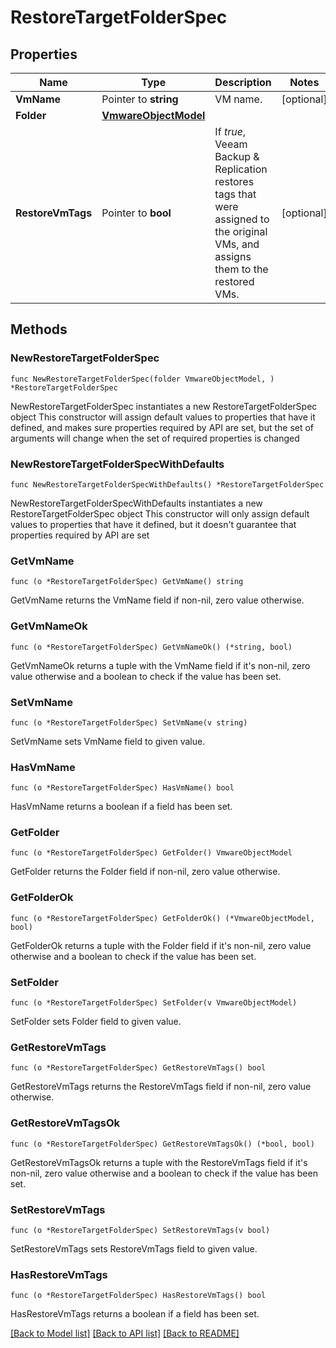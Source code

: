 # RestoreTargetFolderSpec

## Properties

Name | Type | Description | Notes
------------ | ------------- | ------------- | -------------
**VmName** | Pointer to **string** | VM name. | [optional] 
**Folder** | [**VmwareObjectModel**](VmwareObjectModel.md) |  | 
**RestoreVmTags** | Pointer to **bool** | If *true*, Veeam Backup &amp; Replication restores tags that were assigned to the original VMs, and assigns them to the restored VMs. | [optional] 

## Methods

### NewRestoreTargetFolderSpec

`func NewRestoreTargetFolderSpec(folder VmwareObjectModel, ) *RestoreTargetFolderSpec`

NewRestoreTargetFolderSpec instantiates a new RestoreTargetFolderSpec object
This constructor will assign default values to properties that have it defined,
and makes sure properties required by API are set, but the set of arguments
will change when the set of required properties is changed

### NewRestoreTargetFolderSpecWithDefaults

`func NewRestoreTargetFolderSpecWithDefaults() *RestoreTargetFolderSpec`

NewRestoreTargetFolderSpecWithDefaults instantiates a new RestoreTargetFolderSpec object
This constructor will only assign default values to properties that have it defined,
but it doesn't guarantee that properties required by API are set

### GetVmName

`func (o *RestoreTargetFolderSpec) GetVmName() string`

GetVmName returns the VmName field if non-nil, zero value otherwise.

### GetVmNameOk

`func (o *RestoreTargetFolderSpec) GetVmNameOk() (*string, bool)`

GetVmNameOk returns a tuple with the VmName field if it's non-nil, zero value otherwise
and a boolean to check if the value has been set.

### SetVmName

`func (o *RestoreTargetFolderSpec) SetVmName(v string)`

SetVmName sets VmName field to given value.

### HasVmName

`func (o *RestoreTargetFolderSpec) HasVmName() bool`

HasVmName returns a boolean if a field has been set.

### GetFolder

`func (o *RestoreTargetFolderSpec) GetFolder() VmwareObjectModel`

GetFolder returns the Folder field if non-nil, zero value otherwise.

### GetFolderOk

`func (o *RestoreTargetFolderSpec) GetFolderOk() (*VmwareObjectModel, bool)`

GetFolderOk returns a tuple with the Folder field if it's non-nil, zero value otherwise
and a boolean to check if the value has been set.

### SetFolder

`func (o *RestoreTargetFolderSpec) SetFolder(v VmwareObjectModel)`

SetFolder sets Folder field to given value.


### GetRestoreVmTags

`func (o *RestoreTargetFolderSpec) GetRestoreVmTags() bool`

GetRestoreVmTags returns the RestoreVmTags field if non-nil, zero value otherwise.

### GetRestoreVmTagsOk

`func (o *RestoreTargetFolderSpec) GetRestoreVmTagsOk() (*bool, bool)`

GetRestoreVmTagsOk returns a tuple with the RestoreVmTags field if it's non-nil, zero value otherwise
and a boolean to check if the value has been set.

### SetRestoreVmTags

`func (o *RestoreTargetFolderSpec) SetRestoreVmTags(v bool)`

SetRestoreVmTags sets RestoreVmTags field to given value.

### HasRestoreVmTags

`func (o *RestoreTargetFolderSpec) HasRestoreVmTags() bool`

HasRestoreVmTags returns a boolean if a field has been set.


[[Back to Model list]](../README.md#documentation-for-models) [[Back to API list]](../README.md#documentation-for-api-endpoints) [[Back to README]](../README.md)


